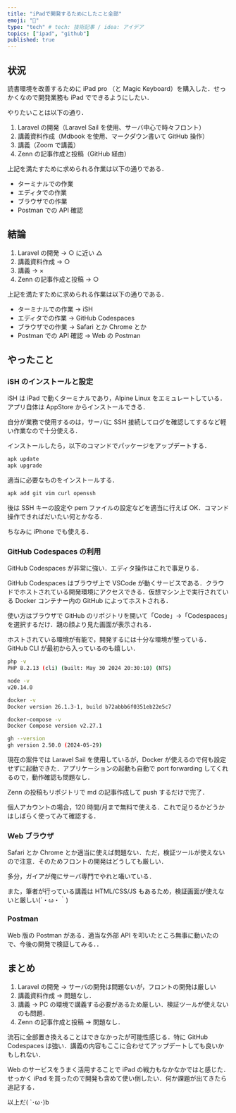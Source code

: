 ```yaml
---
title: "iPadで開発するためにしたこと全部"
emoji: "👾"
type: "tech" # tech: 技術記事 / idea: アイデア
topics: ["ipad", "github"]
published: true
---
```


## 状況

読書環境を改善するために iPad pro （と Magic Keyboard）を購入した．せっかくなので開発業務も iPad でできるようにしたい．

やりたいことは以下の通り．

1. Laravel の開発（Laravel Sail を使用、サーバ中心で時々フロント）
2. 講義資料作成（Mdbook を使用、マークダウン書いて GitHub 操作）
3. 講義（Zoom で講義）
4. Zenn の記事作成と投稿（GitHub 経由）

上記を満たすために求められる作業は以下の通りである．

- ターミナルでの作業
- エディタでの作業
- ブラウザでの作業
- Postman での API 確認

## 結論

1. Laravel の開発 -> ○ に近い △
2. 講義資料作成 -> ○
3. 講義 -> ×
4. Zenn の記事作成と投稿 -> ○

上記を満たすために求められる作業は以下の通りである．

- ターミナルでの作業 -> iSH
- エディタでの作業 -> GitHub Codespaces
- ブラウザでの作業 -> Safari とか Chrome とか
- Postman での API 確認 -> Web の Postman

## やったこと

### iSH のインストールと設定

iSH は iPad で動くターミナルであり，Alpine Linux をエミュレートしている．アプリ自体は AppStore からインストールできる．

自分が業務で使用するのは，サーバに SSH 接続してログを確認してするなど軽い作業なので十分使える．

インストールしたら，以下のコマンドでパッケージをアップデートする．

```sh
apk update
apk upgrade
```

適当に必要なものをインストールする．

```sh
apk add git vim curl openssh
```

後は SSH キーの設定や pem ファイルの設定などを適当に行えば OK．コマンド操作できればだいたい何とかなる．

ちなみに iPhone でも使える．

### GitHub Codespaces の利用

GitHub Codespaces が非常に強い．エディタ操作はこれで事足りる．

GitHub Codespaces はブラウザ上で VSCode が動くサービスである．クラウドでホストされている開発環境にアクセスできる．仮想マシン上で実行されている Docker コンテナー内の GitHub によってホストされる．

使い方はブラウザで GitHub のリポジトリを開いて「Code」->「Codespaces」を選択するだけ．親の顔より見た画面が表示される．

ホストされている環境が有能で，開発するには十分な環境が整っている．GitHub CLI が最初から入っているのも嬉しい．

```sh
php -v
PHP 8.2.13 (cli) (built: May 30 2024 20:30:10) (NTS)

node -v
v20.14.0

docker -v
Docker version 26.1.3-1, build b72abbb6f0351eb22e5c7

docker-compose -v
Docker Compose version v2.27.1

gh --version
gh version 2.50.0 (2024-05-29)
```

現在の案件では Laravel Sail を使用しているが，Docker が使えるので何も設定せずに起動できた．アプリケーションの起動も自動で port forwarding してくれるので，動作確認も問題なし．

Zenn の投稿もリポジトリで md の記事作成して push するだけで完了．

個人アカウントの場合，120 時間/月まで無料で使える．これで足りるかどうかはしばらく使ってみて確認する．

### Web ブラウザ

Safari とか Chrome とか適当に使えば問題ない．ただ，検証ツールが使えないので注意．そのためフロントの開発はどうしても厳しい．

多分，ガイアが俺にサーバ専門でやれと囁いている．

また，筆者が行っている講義は HTML/CSS/JS もあるため，検証画面が使えないと厳しい(´・ω・｀)

### Postman

Web 版の Postman がある．適当な外部 API を叩いたところ無事に動いたので、今後の開発で検証してみる．．

## まとめ

1. Laravel の開発 -> サーバの開発は問題ないが，フロントの開発は厳しい
2. 講義資料作成 -> 問題なし．
3. 講義 -> PC の環境で講義する必要があるため厳しい．検証ツールが使えないのも問題．
4. Zenn の記事作成と投稿 -> 問題なし．

流石に全部置き換えることはできなかったが可能性感じる．特に GitHub Codespaces は強い．講義の内容もここに合わせてアップデートしても良いかもしれない．

Web のサービスをうまく活用することで iPad の戦力もなかなかではと感じた．せっかく iPad を買ったので開発も含めて使い倒したい．何か課題が出てきたら追記する．

以上だ( `･ω･)b
